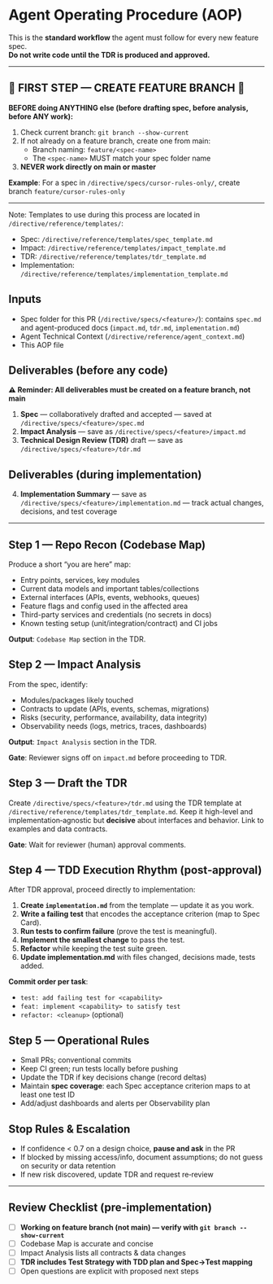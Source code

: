 # Agent Operating Procedure (AOP)

This is the **standard workflow** the agent must follow for every new feature spec.  
**Do not write code until the TDR is produced and approved.**

---

## 🚨 FIRST STEP — CREATE FEATURE BRANCH 🚨

**BEFORE doing ANYTHING else (before drafting spec, before analysis, before ANY work):**

1. Check current branch: `git branch --show-current`
2. If not already on a feature branch, create one from main:
   - Branch naming: `feature/<spec-name>` 
   - The `<spec-name>` MUST match your spec folder name
3. **NEVER work directly on main or master**

**Example**: For a spec in `/directive/specs/cursor-rules-only/`, create branch `feature/cursor-rules-only`

---

Note: Templates to use during this process are located in `/directive/reference/templates/`:
- Spec: `/directive/reference/templates/spec_template.md`
- Impact: `/directive/reference/templates/impact_template.md`
- TDR: `/directive/reference/templates/tdr_template.md`
- Implementation: `/directive/reference/templates/implementation_template.md`

## Inputs
- Spec folder for this PR (`/directive/specs/<feature>/`): contains `spec.md` and agent-produced docs (`impact.md`, `tdr.md`, `implementation.md`)
- Agent Technical Context (`/directive/reference/agent_context.md`)
- This AOP file

## Deliverables (before any code)
**⚠️ Reminder: All deliverables must be created on a feature branch, not main**

1. **Spec** — collaboratively drafted and accepted — saved at `/directive/specs/<feature>/spec.md`
2. **Impact Analysis** — save as `/directive/specs/<feature>/impact.md`
3. **Technical Design Review (TDR)** draft — save as `/directive/specs/<feature>/tdr.md`

## Deliverables (during implementation)
4. **Implementation Summary** — save as `/directive/specs/<feature>/implementation.md` — track actual changes, decisions, and test coverage

---

## Step 1 — Repo Recon (Codebase Map)
Produce a short “you are here” map:
- Entry points, services, key modules
- Current data models and important tables/collections
- External interfaces (APIs, events, webhooks, queues)
- Feature flags and config used in the affected area
- Third-party services and credentials (no secrets in docs)
- Known testing setup (unit/integration/contract) and CI jobs

**Output**: `Codebase Map` section in the TDR.

## Step 2 — Impact Analysis
From the spec, identify:
- Modules/packages likely touched
- Contracts to update (APIs, events, schemas, migrations)
- Risks (security, performance, availability, data integrity)
- Observability needs (logs, metrics, traces, dashboards)

**Output**: `Impact Analysis` section in the TDR.

**Gate**: Reviewer signs off on `impact.md` before proceeding to TDR.

## Step 3 — Draft the TDR
Create `/directive/specs/<feature>/tdr.md` using the TDR template at `/directive/reference/templates/tdr_template.md`. Keep it high-level and implementation‑agnostic but **decisive** about interfaces and behavior. Link to examples and data contracts.

**Gate**: Wait for reviewer (human) approval comments.

## Step 4 — TDD Execution Rhythm (post‑approval)
After TDR approval, proceed directly to implementation:
1. **Create `implementation.md`** from the template — update it as you work.  
2. **Write a failing test** that encodes the acceptance criterion (map to Spec Card).  
3. **Run tests to confirm failure** (prove the test is meaningful).  
4. **Implement the smallest change** to pass the test.  
5. **Refactor** while keeping the test suite green.  
6. **Update implementation.md** with files changed, decisions made, tests added.

**Commit order per task**:  
- `test: add failing test for <capability>`  
- `feat: implement <capability> to satisfy test`  
- `refactor: <cleanup>` (optional)

## Step 5 — Operational Rules
- Small PRs; conventional commits
- Keep CI green; run tests locally before pushing
- Update the TDR if key decisions change (record deltas)
- Maintain **spec coverage**: each Spec acceptance criterion maps to at least one test ID
- Add/adjust dashboards and alerts per Observability plan

## Stop Rules & Escalation
- If confidence < 0.7 on a design choice, **pause and ask** in the PR
- If blocked by missing access/info, document assumptions; do not guess on security or data retention
- If new risk discovered, update TDR and request re‑review

---

## Review Checklist (pre‑implementation)
- [ ] **Working on feature branch (not main) — verify with `git branch --show-current`**
- [ ] Codebase Map is accurate and concise
- [ ] Impact Analysis lists all contracts & data changes
- [ ] **TDR includes Test Strategy with TDD plan and Spec→Test mapping**
- [ ] Open questions are explicit with proposed next steps
